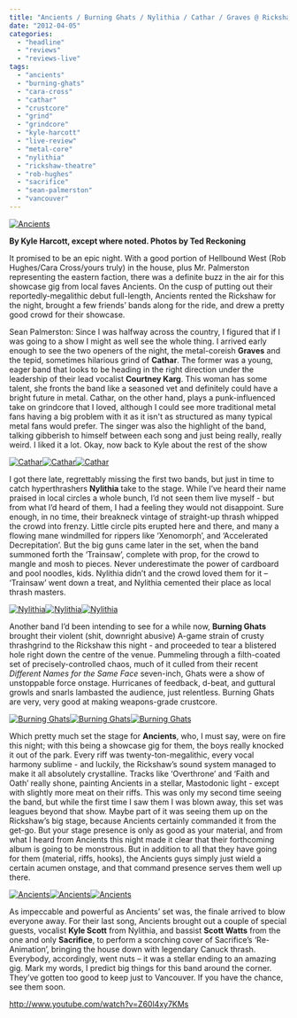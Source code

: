 ```yaml
---
title: "Ancients / Burning Ghats / Nylithia / Cathar / Graves @ Rickshaw Theatre, Vancouver BC, March 23, 2012"
date: "2012-04-05"
categories: 
  - "headline"
  - "reviews"
  - "reviews-live"
tags: 
  - "ancients"
  - "burning-ghats"
  - "cara-cross"
  - "cathar"
  - "crustcore"
  - "grind"
  - "grindcore"
  - "kyle-harcott"
  - "live-review"
  - "metal-core"
  - "nylithia"
  - "rickshaw-theatre"
  - "rob-hughes"
  - "sacrifice"
  - "sean-palmerston"
  - "vancouver"
---
```


[![Ancients](http://www.hellbound.ca/wp-content/uploads/2012/04/AncientsCover-590x393.jpg "Ancients")](http://www.hellbound.ca/wp-content/uploads/2012/04/AncientsCover.jpg)

**By Kyle Harcott, except where noted. Photos by Ted Reckoning**

It promised to be an epic night. With a good portion of Hellbound West (Rob Hughes/Cara Cross/yours truly) in the house, plus Mr. Palmerston representing the eastern faction, there was a definite buzz in the air for this showcase gig from local faves Ancients. On the cusp of putting out their reportedly-megalithic debut full-length, Ancients rented the Rickshaw for the night, brought a few friends’ bands along for the ride, and drew a pretty good crowd for their showcase.

Sean Palmerston: Since I was halfway across the country, I figured that if I was going to a show I might as well see the whole thing. I arrived early enough to see the two openers of the night, the metal-coreish **Graves** and the tepid, sometimes hilarious grind of **Cathar**. The former was a young, eager band that looks to be heading in the right direction under the leadership of their lead vocalist **Courtney Karg**. This woman has some talent, she fronts the band like a seasoned vet and definitely could have a bright future in metal. Cathar, on the other hand, plays a punk-influenced take on grindcore that I loved, although I could see more traditional metal fans having a big problem with it as it isn't as structured as many typical metal fans would prefer. The singer was also the highlight of the band, talking gibberish to himself between each song and just being really, really weird. I liked it a lot. Okay, now back to Kyle about the rest of the show

[![](http://www.hellbound.ca/wp-content/uploads/2012/04/Cathar1-182x182.jpg "Cathar")](http://www.hellbound.ca/wp-content/uploads/2012/04/Cathar1.jpg)[![](http://www.hellbound.ca/wp-content/uploads/2012/04/Cathar2-182x182.jpg "Cathar")](http://www.hellbound.ca/wp-content/uploads/2012/04/Cathar2.jpg)[![](http://www.hellbound.ca/wp-content/uploads/2012/04/Cathar3-182x182.jpg "Cathar")](http://www.hellbound.ca/wp-content/uploads/2012/04/Cathar3.jpg)

I got there late, regrettably missing the first two bands, but just in time to catch hyperthrashers **Nylithia** take to the stage. While I’ve heard their name praised in local circles a whole bunch, I’d not seen them live myself - but from what I’d heard of them, I had a feeling they would not disappoint. Sure enough, in no time, their breakneck vintage of straight-up thrash whipped the crowd into frenzy. Little circle pits erupted here and there, and many a flowing mane windmilled for rippers like ‘Xenomorph’, and ‘Accelerated Decrepitation’. But the big guns came later in the set, when the band summoned forth the ‘Trainsaw’, complete with prop, for the crowd to mangle and mosh to pieces. Never underestimate the power of cardboard and pool noodles, kids. Nylithia didn’t and the crowd loved them for it – ‘Trainsaw’ went down a treat, and Nylithia cemented their place as local thrash masters.

[![](http://www.hellbound.ca/wp-content/uploads/2012/04/Nylithia1-182x182.jpg "Nylithia")](http://www.hellbound.ca/wp-content/uploads/2012/04/Nylithia1.jpg)[![](http://www.hellbound.ca/wp-content/uploads/2012/04/Nylithia2-182x182.jpg "Nylithia")](http://www.hellbound.ca/wp-content/uploads/2012/04/Nylithia2.jpg)[![](http://www.hellbound.ca/wp-content/uploads/2012/04/Nylithia3-182x182.jpg "Nylithia")](http://www.hellbound.ca/wp-content/uploads/2012/04/Nylithia3.jpg)

Another band I’d been intending to see for a while now, **Burning Ghats** brought their violent (shit, downright abusive) A-game strain of crusty thrashgrind to the Rickshaw this night - and proceeded to tear a blistered hole right down the centre of the venue. Pummeling through a filth-coated set of precisely-controlled chaos, much of it culled from their recent _Different Names for the Same Face_ seven-inch, Ghats were a show of unstoppable force onstage. Hurricanes of feedback, d-beat, and guttural growls and snarls lambasted the audience, just relentless. Burning Ghats are very, very good at making weapons-grade crustcore.

[![Burning Ghats](http://www.hellbound.ca/wp-content/uploads/2012/04/BurningGhats1-182x182.jpg "Burning Ghats")](http://www.hellbound.ca/wp-content/uploads/2012/04/BurningGhats1.jpg)[![Burning Ghats](http://www.hellbound.ca/wp-content/uploads/2012/04/BurningGhats2-182x182.jpg "Burning Ghats")](http://www.hellbound.ca/wp-content/uploads/2012/04/BurningGhats2.jpg)[![Burning Ghats](http://www.hellbound.ca/wp-content/uploads/2012/04/BurningGhats3-182x182.jpg "Burning Ghats")](http://www.hellbound.ca/wp-content/uploads/2012/04/BurningGhats3.jpg)

Which pretty much set the stage for **Ancients**, who, I must say, were on fire this night; with this being a showcase gig for them, the boys really knocked it out of the park. Every riff was twenty-ton-megalithic, every vocal harmony sublime - and luckily, the Rickshaw’s sound system managed to make it all absolutely crystalline. Tracks like ‘Overthrone’ and ‘Faith and Oath’ really shone, painting Ancients in a stellar, Mastodonic light - except with slightly more meat on their riffs. This was only my second time seeing the band, but while the first time I saw them I was blown away, this set was leagues beyond that show. Maybe part of it was seeing them up on the Rickshaw’s big stage, because Ancients certainly commanded it from the get-go. But your stage presence is only as good as your material, and from what I heard from Ancients this night made it clear that their forthcoming album is going to be monstrous. But in addition to all that they have going for them (material, riffs, hooks), the Ancients guys simply just wield a certain acumen onstage, and that command presence serves them well up there.

[![Ancients](http://www.hellbound.ca/wp-content/uploads/2012/04/Ancients1-182x182.jpg "Ancients")](http://www.hellbound.ca/wp-content/uploads/2012/04/Ancients1.jpg)[![Ancients](http://www.hellbound.ca/wp-content/uploads/2012/04/Ancients2-182x182.jpg "Ancients")](http://www.hellbound.ca/wp-content/uploads/2012/04/Ancients2.jpg)[![](http://www.hellbound.ca/wp-content/uploads/2012/04/Ancients3-182x182.jpg "Ancients")](http://www.hellbound.ca/wp-content/uploads/2012/04/Ancients3.jpg)

As impeccable and powerful as Ancients’ set was, the finale arrived to blow everyone away. For their last song, Ancients brought out a couple of special guests, vocalist **Kyle Scott** from Nylithia, and bassist **Scott Watts** from the one and only **Sacrifice**, to perform a scorching cover of Sacrifice’s ‘Re-Animation’, bringing the house down with legendary Canuck thrash. Everybody, accordingly, went nuts – it was a stellar ending to an amazing gig. Mark my words, I predict big things for this band around the corner. They’ve gotten too good to keep just to Vancouver. If you have the chance, see them soon.

http://www.youtube.com/watch?v=Z60l4xy7KMs
